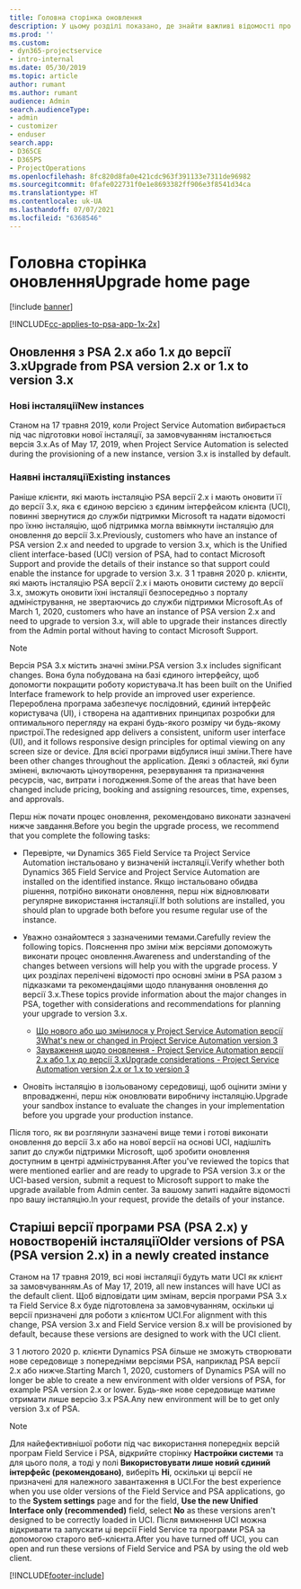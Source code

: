 ```yaml
---
title: Головна сторінка оновлення
description: У цьому розділі показано, де знайти важливі відомості про нові та змінені функції в Dynamics 365 Project Service Automation, а також процес оновлення до найновішої версії.
ms.prod: ''
ms.custom:
- dyn365-projectservice
- intro-internal
ms.date: 05/30/2019
ms.topic: article
author: rumant
ms.author: rumant
audience: Admin
search.audienceType:
- admin
- customizer
- enduser
search.app:
- D365CE
- D365PS
- ProjectOperations
ms.openlocfilehash: 8fc820d8fa0e421cdc963f391133e7311de96982
ms.sourcegitcommit: 0fafe022731f0e1e8693382ff906e3f8541d34ca
ms.translationtype: HT
ms.contentlocale: uk-UA
ms.lasthandoff: 07/07/2021
ms.locfileid: "6368546"
---
```

# <a name="upgrade-home-page"></a><span data-ttu-id="8717b-103">Головна сторінка оновлення</span><span class="sxs-lookup"><span data-stu-id="8717b-103">Upgrade home page</span></span>

[!include [banner](../includes/psa-now-project-operations.md)]

[!INCLUDE[cc-applies-to-psa-app-1x-2x](../includes/cc-applies-to-psa-app-1x-2x.md)]

## <a name="upgrade-from-psa-version-2x-or-1x-to-version-3x"></a><span data-ttu-id="8717b-104">Оновлення з PSA 2.x або 1.x до версії 3.x</span><span class="sxs-lookup"><span data-stu-id="8717b-104">Upgrade from PSA version 2.x or 1.x to version 3.x</span></span>

### <a name="new-instances"></a><span data-ttu-id="8717b-105">Нові інсталяції</span><span class="sxs-lookup"><span data-stu-id="8717b-105">New instances</span></span>

<span data-ttu-id="8717b-106">Станом на 17 травня 2019, коли Project Service Automation вибирається під час підготовки нової інсталяції, за замовчуванням інсталюється версія 3.x.</span><span class="sxs-lookup"><span data-stu-id="8717b-106">As of May 17, 2019, when Project Service Automation is selected during the provisioning of a new instance, version 3.x is installed by default.</span></span>

### <a name="existing-instances"></a><span data-ttu-id="8717b-107">Наявні інсталяції</span><span class="sxs-lookup"><span data-stu-id="8717b-107">Existing instances</span></span>

<span data-ttu-id="8717b-108">Раніше клієнти, які мають інсталяцію PSA версії 2.x і мають оновити її до версії 3.x, яка є єдиною версією з єдиним інтерфейсом клієнта (UCI), повинні звернутися до служби підтримки Microsoft та надати відомості про їхню інсталяцію, щоб підтримка могла ввімкнути інсталяцію для оновлення до версії 3.x.</span><span class="sxs-lookup"><span data-stu-id="8717b-108">Previously, customers who have an instance of PSA version 2.x and needed to upgrade to version 3.x, which is the Unified client interface-based (UCI) version of PSA, had to contact Microsoft Support and provide the details of their instance so that support could enable the instance for upgrade to version 3.x.</span></span> <span data-ttu-id="8717b-109">З 1 травня 2020 р. клієнти, які мають інсталяцію PSA версії 2.x і мають оновити систему до версії 3.x, зможуть оновити їхні інсталяції безпосередньо з порталу адміністрування, не звертаючись до служби підтримки Microsoft.</span><span class="sxs-lookup"><span data-stu-id="8717b-109">As of March 1, 2020, customers who have an instance of PSA version 2.x and need to upgrade to version 3.x, will able to upgrade their instances directly from the Admin portal without having to contact Microsoft Support.</span></span>  

> [!NOTE]
> <span data-ttu-id="8717b-110">Версія PSA 3.x містить значні зміни.</span><span class="sxs-lookup"><span data-stu-id="8717b-110">PSA version 3.x includes significant changes.</span></span> <span data-ttu-id="8717b-111">Вона була побудована на базі єдиного інтерфейсу, щоб допомогти покращити роботу користувача.</span><span class="sxs-lookup"><span data-stu-id="8717b-111">It has been built on the Unified Interface framework to help provide an improved user experience.</span></span> <span data-ttu-id="8717b-112">Перероблена програма забезпечує послідовний, єдиний інтерфейс користувача (UI), і створена на адаптивних принципах розробки для оптимального перегляду на екрані будь-якого розміру чи будь-якому пристрої.</span><span class="sxs-lookup"><span data-stu-id="8717b-112">The redesigned app delivers a consistent, uniform user interface (UI), and it follows responsive design principles for optimal viewing on any screen size or device.</span></span> <span data-ttu-id="8717b-113">Для всієї програми відбулися інші зміни.</span><span class="sxs-lookup"><span data-stu-id="8717b-113">There have been other changes throughout the application.</span></span> <span data-ttu-id="8717b-114">Деякі з областей, які були змінені, включають ціноутворення, резервування та призначення ресурсів, час, витрати і погодження.</span><span class="sxs-lookup"><span data-stu-id="8717b-114">Some of the areas that have been changed include pricing, booking and assigning resources, time, expenses, and approvals.</span></span>

<span data-ttu-id="8717b-115">Перш ніж почати процес оновлення, рекомендовано виконати зазначені нижче завдання.</span><span class="sxs-lookup"><span data-stu-id="8717b-115">Before you begin the upgrade process, we recommend that you complete the following tasks:</span></span>

- <span data-ttu-id="8717b-116">Перевірте, чи Dynamics 365 Field Service та Project Service Automation інстальовано у визначеній інсталяції.</span><span class="sxs-lookup"><span data-stu-id="8717b-116">Verify whether both Dynamics 365 Field Service and Project Service Automation are installed on the identified instance.</span></span> <span data-ttu-id="8717b-117">Якщо інстальовано обидва рішення, потрібно виконати оновлення, перш ніж відновлювати регулярне використання інсталяції.</span><span class="sxs-lookup"><span data-stu-id="8717b-117">If both solutions are installed, you should plan to upgrade both before you resume regular use of the instance.</span></span>
- <span data-ttu-id="8717b-118">Уважно ознайомтеся з зазначеними темами.</span><span class="sxs-lookup"><span data-stu-id="8717b-118">Carefully review the following topics.</span></span> <span data-ttu-id="8717b-119">Пояснення про зміни між версіями допоможуть виконати процес оновлення.</span><span class="sxs-lookup"><span data-stu-id="8717b-119">Awareness and understanding of the changes between versions will help you with the upgrade process.</span></span> <span data-ttu-id="8717b-120">У цих розділах перелічені відомості про основні зміни в PSA разом з підказками та рекомендаціями щодо планування оновлення до версії 3.x.</span><span class="sxs-lookup"><span data-stu-id="8717b-120">These topics provide information about the major changes in PSA, together with considerations and recommendations for planning your upgrade to version 3.x.</span></span>

    - [<span data-ttu-id="8717b-121">Що нового або що змінилося у Project Service Automation версії 3</span><span class="sxs-lookup"><span data-stu-id="8717b-121">What's new or changed in Project Service Automation version 3</span></span>](whats-new-changed-v3.md)
    - [<span data-ttu-id="8717b-122">Зауваження щодо оновлення - Project Service Automation версії 2.x або 1.x до версії 3.x</span><span class="sxs-lookup"><span data-stu-id="8717b-122">Upgrade considerations - Project Service Automation version 2.x or 1.x to version 3</span></span>](upgrade-v3.md)

- <span data-ttu-id="8717b-123">Оновіть інсталяцію в ізольованому середовищі, щоб оцінити зміни у впровадженні, перш ніж оновлювати виробничу інсталяцію.</span><span class="sxs-lookup"><span data-stu-id="8717b-123">Upgrade your sandbox instance to evaluate the changes in your implementation before you upgrade your production instance.</span></span>

<span data-ttu-id="8717b-124">Після того, як ви розглянули зазначені вище теми і готові виконати оновлення до версії 3.x або на нової версії на основі UCI, надішліть запит до служби підтримки Microsoft, щоб зробити оновлення доступним в центрі адміністрування.</span><span class="sxs-lookup"><span data-stu-id="8717b-124">After you've reviewed the topics that were mentioned earlier and are ready to upgrade to PSA version 3.x or the UCI-based version, submit a request to Microsoft support to make the upgrade available from Admin center.</span></span> <span data-ttu-id="8717b-125">За вашому запиті надайте відомості про вашу інсталяцію.</span><span class="sxs-lookup"><span data-stu-id="8717b-125">In your request, provide the details of your instance.</span></span>

## <a name="older-versions-of-psa-psa-version-2x-in-a-newly-created-instance"></a><span data-ttu-id="8717b-126">Старіші версії програми PSA (PSA 2.x) у новоствореній інсталяції</span><span class="sxs-lookup"><span data-stu-id="8717b-126">Older versions of PSA (PSA version 2.x) in a newly created instance</span></span>

<span data-ttu-id="8717b-127">Станом на 17 травня 2019, всі нові інсталяції будуть мати UCI як клієнт за замовчуванням.</span><span class="sxs-lookup"><span data-stu-id="8717b-127">As of May 17, 2019, all new instances will have UCI as the default client.</span></span> <span data-ttu-id="8717b-128">Щоб відповідати цим змінам, версія програми PSA 3.x та Field Service 8.x буде підготовлена за замовчуванням, оскільки ці версії призначені для роботи з клієнтом UCI.</span><span class="sxs-lookup"><span data-stu-id="8717b-128">For alignment with this change, PSA version 3.x and Field Service version 8.x will be provisioned by default, because these versions are designed to work with the UCI client.</span></span>

<span data-ttu-id="8717b-129">З 1 лютого 2020 р. клієнти Dynamics PSA більше не зможуть створювати нове середовище з попередніми версіями PSA, наприклад PSA версії 2.x або нижче.</span><span class="sxs-lookup"><span data-stu-id="8717b-129">Starting March 1, 2020, customers of Dynamics PSA will no longer be able to create a new environment with older versions of PSA, for example PSA version 2.x or lower.</span></span> <span data-ttu-id="8717b-130">Будь-яке нове середовище матиме отримати лише версію 3.x PSA.</span><span class="sxs-lookup"><span data-stu-id="8717b-130">Any new environment will be to get only version 3.x of PSA.</span></span>

> [!NOTE]
> <span data-ttu-id="8717b-131">Для найефективнішої роботи під час використання попередніх версій програм Field Service і PSA, відкрийте сторінку **Настройки системи** та для цього поля, а тоді у полі **Використовувати лише новий єдиний інтерфейс (рекомендовано)**, виберіть **Ні**, оскільки ці версії не призначені для належного завантаження в UCI.</span><span class="sxs-lookup"><span data-stu-id="8717b-131">For the best experience when you use older versions of the Field Service and PSA applications, go to the **System settings** page and for the field, **Use the new Unified Interface only (recommended)** field, select **No** as these versions aren't designed to be correctly loaded in UCI.</span></span> <span data-ttu-id="8717b-132">Після вимкнення UCI можна відкривати та запускати ці версії Field Service та програми PSA за допомогою старого веб-клієнта.</span><span class="sxs-lookup"><span data-stu-id="8717b-132">After you have turned off UCI, you can open and run these versions of Field Service and PSA by using the old web client.</span></span> 


[!INCLUDE[footer-include](../includes/footer-banner.md)]